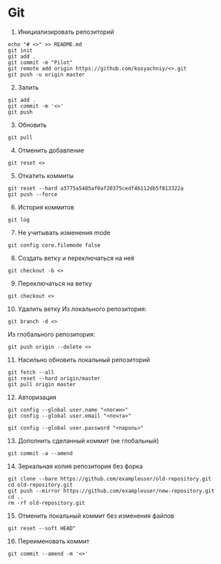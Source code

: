 # Git
1. Инициализировать репозиторий
```
echo "# <>" >> README.md
git init
git add .
git commit -m "Pilot"
git remote add origin https://github.com/kosyachniy/<>.git
git push -u origin master
```

2. Залить
```
git add .
git commit -m '<>'
git push
```

3. Обновить
```
git pull
```

4. Отменить добавление
```
git reset <>
```

5. Откатить коммиты
```
git reset --hard a3775a5485af0af20375cedf46112db5f813322a
git push --force
```

6. История коммитов
```
git log
```

7. Не учитывать изменения mode
```
git config core.filemode false
```

8. Создать ветку и переключаться на неё
```
git checkout -b <>
```

9. Переключаться на ветку
```
git checkout <>
```

10. Удалить ветку
Из локального репозитория:
```
git branch -d <>
```

Из глобального репозитория:
```
git push origin --delete <>
```

11. Насильно обновить локальный репозиторий
```
git fetch --all
git reset --hard origin/master
git pull origin master
```

12. Авторизация
```
git config --global user.name "<логин>"
git config --global user.email "<почта>"
```

```
git config --global user.password "<пароль>"
```

13. Дополнить сделанный коммит (не глобальный)
```
git commit -a --amend
```

14. Зеркальная копия репозитория без форка
```
git clone --bare https://github.com/exampleuser/old-repository.git
cd old-repository.git
git push --mirror https://github.com/exampleuser/new-repository.git
cd ..
rm -rf old-repository.git
```

15. Отменить локальный коммит без изменения файлов
```
git reset --soft HEAD^
```

16. Переименовать коммит
```
git commit --amend -m '<>'
```